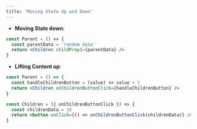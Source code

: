 ```yaml
---
title: 'Moving State Up and Down'
---
```


- **Moving State down**:

```jsx
const Parent = () => {
  const parentData = 'random data'
  return <Children childProp1={parentData} />
}
```

- **Lifting Content up**:

```jsx
const Parent = () => {
  const handleChildrenButton = (value) => value + 1
  return <Children onChildrenButtonClick={handleChildrenButton} />
}
```

```jsx
const Children = ({ onChildrenButtonClick }) => {
  const childrenData = 10
  return <button onClick={() => onChildrenButtonClick(childrenData)} />
}
```
